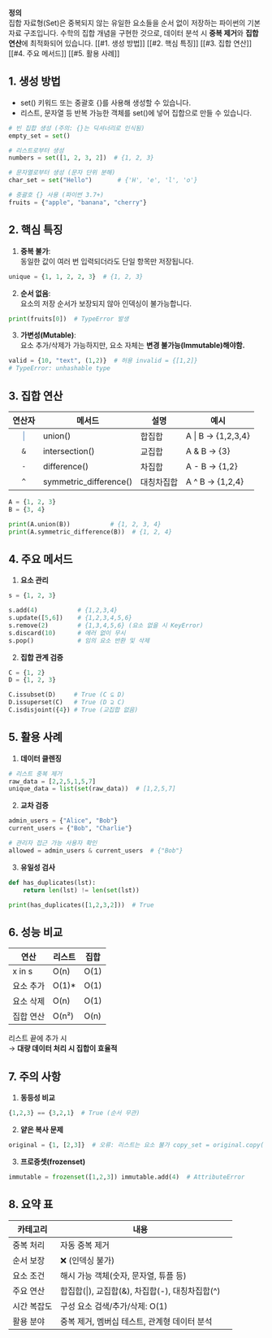 **정의**  
집합 자료형(Set)은 중복되지 않는 유일한 요소들을 순서 없이 저장하는 파이썬의 기본 자료 구조입니다. 
수학의 집합 개념을 구현한 것으로, 데이터 분석 시 **중복 제거**와 **집합 연산**에 최적화되어 있습니다.
[[#1. 생성 방법]]
[[#2. 핵심 특징]]
[[#3. 집합 연산]]
[[#4. 주요 메서드]]
[[#5. 활용 사례]]
## 1. 생성 방법
- set() 키워드 또는 중괄호 {}를 사용해 생성할 수 있습니다.
- 리스트, 문자열 등 반복 가능한 객체를 set()에 넣어 집합으로 만들 수 있습니다.
```python
# 빈 집합 생성 (주의: {}는 딕셔너리로 인식됨)
empty_set = set()

# 리스트로부터 생성
numbers = set([1, 2, 3, 2])  # {1, 2, 3}

# 문자열로부터 생성 (문자 단위 분해)
char_set = set("Hello")       # {'H', 'e', 'l', 'o'}

# 중괄호 {} 사용 (파이썬 3.7+)
fruits = {"apple", "banana", "cherry"}
```
## 2. 핵심 특징

1. **중복 불가**:  
    동일한 값이 여러 번 입력되더라도 단일 항목만 저장됩니다.
```python
unique = {1, 1, 2, 2, 3}  # {1, 2, 3}
```
2. **순서 없음**:  
    요소의 저장 순서가 보장되지 않아 인덱싱이 불가능합니다.
```python
print(fruits[0])  # TypeError 발생
```
3. **가변성(Mutable)**:  
    요소 추가/삭제가 가능하지만, 요소 자체는 **변경 불가능(Immutable)해야함.**
```python
valid = {10, "text", (1,2)}  # 허용 invalid = {[1,2]}           
# TypeError: unhashable type
```
## 3. 집합 연산
|           연산자            | 메서드                    | 설명         | 예시                 |
| :----------------------: | ---------------------- | ---------- | ------------------ |
| <font color="#4f81bd">\| | union()                | </font>합집합 | A \| B → {1,2,3,4} |
|           `&`            | intersection()         | 교집합        | A & B → {3}        |
|           `-`            | difference()           | 차집합        | A - B → {1,2}      |
|           `^`            | symmetric_difference() | 대칭차집합      | A ^ B → {1,2,4}    |
```python
A = {1, 2, 3}
B = {3, 4}

print(A.union(B))           # {1, 2, 3, 4}
print(A.symmetric_difference(B))  # {1, 2, 4}
```
## 4. 주요 메서드

1. **요소 관리**
```python
s = {1, 2, 3}

s.add(4)           # {1,2,3,4}
s.update([5,6])    # {1,2,3,4,5,6}
s.remove(2)        # {1,3,4,5,6} (요소 없을 시 KeyError)
s.discard(10)      # 에러 없이 무시
s.pop()            # 임의 요소 반환 및 삭제
```
2. **집합 관계 검증**
```python
C = {1, 2}
D = {1, 2, 3}

C.issubset(D)     # True (C ⊆ D)
D.issuperset(C)   # True (D ⊇ C)
C.isdisjoint({4}) # True (교집합 없음)
```
## 5. 활용 사례

1. **데이터 클렌징**
```python
# 리스트 중복 제거
raw_data = [2,2,5,1,5,7]
unique_data = list(set(raw_data))  # [1,2,5,7]
```
2. **교차 검증**
```python
admin_users = {"Alice", "Bob"}
current_users = {"Bob", "Charlie"}

# 관리자 접근 가능 사용자 확인
allowed = admin_users & current_users  # {"Bob"}
```
3. **유일성 검사**
```python
def has_duplicates(lst):
    return len(lst) != len(set(lst))

print(has_duplicates([1,2,3,2]))  # True
```
## 6. 성능 비교

| 연산     | 리스트   | 집합   |
| ------ | ----- | ---- |
| x in s | O(n)  | O(1) |
| 요소 추가  | O(1)* | O(1) |
| 요소 삭제  | O(n)  | O(1) |
| 집합 연산  | O(n²) | O(n) |
리스트 끝에 추가 시  
→ **대량 데이터 처리 시 집합이 효율적**

## 7. 주의 사항

1. **동등성 비교**
```python
{1,2,3} == {3,2,1}  # True (순서 무관)
```
2. **얕은 복사 문제**
```python
original = {1, [2,3]}  # 오류: 리스트는 요소 불가 copy_set = original.copy()  # 별도 객체 생성
```
3. **프로증셋(frozenset)**
```python
immutable = frozenset([1,2,3]) immutable.add(4)  # AttributeError
```
## 8. 요약 표

| 카테고리   | 내용                                |     |
| ------ | --------------------------------- | --- |
| 중복 처리  | 자동 중복 제거                          |     |
| 순서 보장  | ❌ (인덱싱 불가)                        |     |
| 요소 조건  | 해시 가능 객체(숫자, 문자열, 튜플 등)           |     |
| 주요 연산  | 합집합(\|), 교집합(&), 차집합(-), 대칭차집합(^) |     |
| 시간 복잡도 | 구성 요소 검색/추가/삭제: O(1)              |     |
| 활용 분야  | 중복 제거, 멤버십 테스트, 관계형 데이터 분석        |     |
